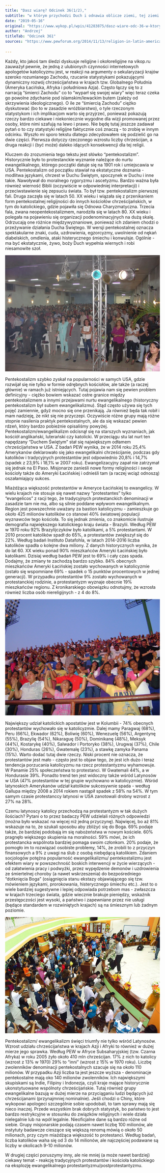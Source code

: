 ```yaml
---
title: "Dasz wiarę? Odcinek 36(1/2),"
subtitle: "w którym przychodzi Duch i odnawia oblicze ziemi, tej ziemi."
date: "2019-05-16"
original: "https://www.wykop.pl/wpis/41283875/dasz-wiare-odc-36-w-ktorym-przychodzi-duch-i-odnaw/"
author: "Andrzej"
titleTab: "Odcinek 361"
sources: "https://www.pewforum.org/2014/11/13/religion-in-latin-america/   https://www.pewforum.org/2006/10/05/overview-pentecostalism-in-latin-america/   https://www.pewforum.org/2006/10/05/overview-pentecostalism-in-africa/   https://www.pewforum.org/2006/10/05/overview-pentecostalism-in-asia/   https://www.pewresearch.org/fact-tank/2014/11/14/why-has-pentecostalism-grown-so-dramatically-in-latin-america/   https://www.churchmilitant.com/news/article/brazil-loses-9-million-catholics-in-2-years   https://formacja.diecezja.tarnow.pl/2017/09/problem-pentekostalizacji-chrzescijanstwa-bp-andrzej-czaja/   https://en.wikipedia.org/wiki/Christianity_in_China#Demographics_and_geography"

---
```


Każdy, kto jakoś tam śledzi dyskusje religijne i okołoreligijne na vikop.ru zauważył pewnie, że jedną z ulubionych czynności internetowych apologetów katolicyzmu jest, w reakcji na argumenty o sekularyzacji krajów szeroko rozumianego Zachodu, rzucanie statystykami pokazującymi dynamiczny rozwój chrześcijaństwa w krajach tzw. Globalnego Południa (Ameryka Łacińska, Afryka i południowa Azja). Często łączy się to z narracją “śmierci Zachodu” co to “wyparł się swojej wiary” więc teraz czeka go powolne zdychanie pod islamskim/lewackim butem (zależy od skrzywienia ideologicznego). O ile ze “śmiercią Zachodu” ciężko dyskutować (bo to w zasadzie wróżbiarstwo), o tyle rzeczonym statystykom i ich implikacjom warto się przyjrzeć, ponieważ pokazują rzeczy bardzo ciekawe i niekoniecznie wygodne dla wizji promowanej przez osoby, które nimi szafują na lewo i prawo. Nie będę tutaj jeszcze zadawał pytań o to czy statystyki religijne faktycznie coś znaczą - to zrobię w innym odcinku. Wyszło mi sporo tekstu dlatego zdecydowałem się podzielić go na dwie części. Pierwsza dotyczy rzeczonego wzrostu liczby chrześcijan, a druga reakcji i (być może) daleko idących konsekwencji dla tej religii.

Kluczem do zrozumienia tego tekstu jest słówko “pentekostalizm”. Historycznie było to protestanckie wyznanie należące do nurtu ewangelikalnego, którego początki datuje się na 1901 rok i umiejscawia w USA. Pentekostalizm od początku stawiał na ekstatyczne doznania - modlitwa językami, chrzest w Duchu Świętym, spoczynek w Duchu i inne takie. Nawoływał do moralnego rygoryzmu i ascetyzmu. Bardzo ważna była również wierność Biblii (oczywiście w odpowiedniej interpretacji) i przeciwstawienie się zepsuciu świata. To był tzw. pentekostalizm pierwszej fali. Druga zaczęła się w latach 50. XX wieku i wiązała się z przenikaniem form pentekostalnej religijności do innych kościołów chrześcijańskich, w tym do katolickiego, gdzie pojawiła się Odnowa Charyzmatyczna. Trzecia fala, zwana neopentekostalizmem, narodziła się w latach 80. XX wieku i polegała na pojawieniu się organizacji podenominacyjnych na dużą skalę. Odrzucają one różnice międzywyznaniowe, ponieważ ich zdaniem chodzi o przeżywanie działania Ducha Świętego. W wersji pentekostalnej oznacza spektakularne znaki, cuda, uzdrowienia, egzorcyzmy, uwolnienie od nękań diabelskich, omdlenia, ataki histerycznego śmiechu i konwulsje. Ogólnie - ma być ekstatycznie, żywo, boży Duch wypełnia wiernych i robi niesamowite szoł.

![Duch Święty i jest impreza](../images/odc36/ghost_party.jpg "Duch Święty i jest impreza.")

Pentekostalizm szybko zyskał na popularności w samych USA, gdzie rozwijał się nie tylko w formie odrębnych kościołów, ale także (a raczej głównie) w ramach już istniejących. Tutaj pojawia nam się pewien problem definicyjny - ciężko bowiem wskazać ostre granice między pentekostalizmem a innymi przejawami nurtu ewangelikalnego (historyczny pentekostalizm był subem ewangelikalizmu). Stąd często używa się tych pojęć zamiennie, gdyż mocno się one przenikają. Ja również będa tak robił i mam nadzieję, że nikt się nie przyczepi. Oczywiście różne grupy mają różne stopnie nasilenia praktyk pentekostalnych, ale da się wskazać pewien rdzeń, który bardzo pobieżnie opisaliśmy powyżej. Pentekostalizm/ewangelikalizm odcisnął się na starszych wyznaniach, jak kościół anglikański, luterański czy katolicki. W przeciągu stu lat nurt ten napędzany “Duchem Świętym” stał się największym odłamem chrześcijaństwa w USA. Z badań PEW wynika, że w 2014 roku 25,4% Amerykanów deklarowało się jako ewangelikalni chrześcijanie, podczas gdy katolików i tradycyjnych protestantów jest odpowiednio 20,8% i 14,7% (spadek z 23,9% i 18,1% w 2007 roku). Ewangelizacyjny zapał nie zatrzymał się jednak na El Paso. Misjonarze zanieśli nowe formy religijności i swoje kościoły także do Ameryki Łacińskiej i odnieśli tam (a raczej wciąż odnoszą) oszałamiający sukces.

Miażdżąca większość protestantów w Ameryce Łacińskiej to ewangelicy. W wielu krajach nie stosuje się nawet nazwy “protestantes” tylko “evangelicos” z racji tego, że tradycyjnych protestanckich denominacji w zasadzie tam nie ma, albo są silnie poddane wpływom ewangelikalnym. Region jest powszechnie uważany za bastion katolicyzmu - zamieszkuje go około 425 milionów katolików co stanowi 40% światowej populacji wyznawców tego kościoła. To się jednak zmienia, co znakomicie ilustruje demografia największego katolickiego kraju świata - Brazylii. Według PEW w 1970 roku 92% Brazylijczyków było katolikami, a 5% protestantami. W 2010 procent katolików spadł do 65%, a protestantów zwiększył się do 22%. Według badań Instituto Datafohla, w latach 2014-2016 liczba katolików spadła o kolejne dwa miliony. Z danych historycznych wynika, że do lat 60. XX wieku ponad 90% mieszkańców Ameryki Łacińskiej było katolikami. Dzisiaj według badań PEW jest to 69% i cały czas spada. Dodajmy, że zmiany te zachodzą bardzo szybko. 84% obecnych mieszkańców Ameryki Łacińskiej zostało wychowanych w katolicyzmie (ostało się wspomniane 69% - spadek o 15 punktów procentowych w jednej generacji). W przypadku protestantów 9% zostało wychowanych w protestanckiej rodzinie, a protestantyzm wyznaje obecnie 19% mieszkańców regionu. Z kronikarskiego obowiązku odnotujmy, że wzrosła również liczba osób niereligijnych - z 4 do 8%.

![Who needs Novus Ordo?](../images/odc36/novus_ordo.jpg "Who needs Novus Ordo?.")

Największy udział katolickich apostatów jest w Kolumbii - 74% obecnych protestantów wychowało się w katolicyzmie. Dalej mamy Paragwaj (68%), Peru (66%), Ekwador (62%), Boliwię (60%), Wenezuelę (56%), Argentynę (55%), Brazylię (54%), Nikaraguę (50%), Dominikanę (48%), Meksyk (44%), Kostarykę (40%), Salwador i Portoryko (38%), Urugwaj (37%), Chile (30%), Honduras (26%), Gwatemalę (23%), a stawkę zamyka Panama (15%). Warto dodać tutaj dwie rzeczy. Niski procent nie oznacza, że protestantów jest mało - często jest to objaw tego, że jest ich dużo i teraz tendencja porzucania katolicyzmu na rzecz protestantyzmu wyhamowuje. W Panamie 25% społeczeństwa to protestanci. W Gwatemali 44%, a w Hondurasie 39%. Ponadto trend ten jest widoczny także wśród Latynosów w USA (47% protestantów w tej grupie wychowano w katolicyzmie). Wśród latynoskich Amerykanów udział katolików sukcesywnie spada - według Gallupa między 2008 a 2014 rokiem nastąpił spadek z 58% na 54%. W tym samym czasie protestanccy latynosi w USA zanotowali drobny wzrost z 27% na 28%.

Czemu latynoscy katolicy przechodzą na protestantyzm w tak dużych ilościach? Pytani o to przez badaczy PEW udzielali różnych odpowiedzi (można było wskazać na więcej niż jedną przyczynę). Najwięcej, bo aż 81% wskazuje na to, że szukali sposobu aby zbliżyć się do Boga. 69% podaje także, że bardziej podobają im się nabożeństwa w nowym kościele. 60% pragnęło większego skupienia na moralności. 59% mówi, że ich protestancka wspólnota bardziej pomaga swoim członkom. 20% podaje, że pomogło im to rozwiązać osobiste problemy, 14%, że zrobili to z przyczyn finansowych a 9% z uwagi na ślub z osobą niebędącą katolikiem. Zdaniem socjologów potężna popularność ewangelikalizmu/ pentekostalizmu jest efektem wiary w powszechność boskich interwencji w życie wierzących - od załatwienia pracy i podwyżki, przez wypędzenie demonów i uzdrowienia ze śmiertelnej choroby (a nawet wskrzeszenia) do bezpośredniego “dotknięcia Boga” (osiągnięcia stanu ekstazy objawiającego się tzw. mówieniem językami, prorokowania, histerycznego śmiechu etc.). Jest to o wiele bardziej sugestywne i lepiej odpowiada potrzebom mas - zwłaszcza w krajach trzeciego świata, gdzie wiecznie brakuje pieniędzy, wskaźnik przestępczości jest wysoki, a państwo i zapewniane przez nie usługi (będące standardem w rozwiniętych krajach) są na śmiesznym lub żadnym poziomie.

![Pentekostalny kościół w Meksyku](../images/odc36/pente_mx.jpg "Pentekostalny kościół w Meksyku.")

Pentekostalizm/ ewangelikalizm święci triumfy nie tylko wśród Latynosów. Wzrost udziału chrześcijaństwa w krajach Azji i Afryki to również w dużej mierze jego sprawka. Według PEW w Afryce Subsaharyjskiej (tzw. Czarna Afryka) w roku 2005 żyło około 410 mln chrześcijan. 17% z nich to katolicy (wzrost z 13% w 1970) 29% to “inni” (wzrost z 15% w 1970 roku). Liczbę zwolenników denominacji pentekostalnych szacuje się na około 110 milionów. W przypadku Azji liczba ta jest jeszcze wyższa - denominacje pentekostalne mają oko 140 milionów zwolenników. Ich największymi skupiskami są Indie, Filipiny i Indonezja, czyli kraje mające historycznie ukonstytuowane wspólnoty chrześcijańskie. Tutaj również grupy ewangelikalne bazują w dużej mierze na przyciąganiu ludzi będących już chrześcijanami (przynajmniej nominalnie). Jeśli chodzi o Chiny, które wykopowi apologeci szczególnie sobie upodobali, to tam sprawy mają się nieco inaczej. Przede wszystkim brak dobrych statystyk, bo państwo to jest bardzo restrykcyjne w stosunku do związków religijnych i wiele działa nielegalnie lub na wpół legalnie. Nieoficjalne dane są bardzo różne od siebie. Grupy misjonarskie podają czasem nawet liczbę 100 milionów, ale instytuty badawcze cieszące się większą renomą mówią o około 50 milionach, przy czym miażdżąca większość to protestanci. Według badań, liczba katolików waha się od 3 do 14 milionów, ale najczęściej podawane są liczby w okolicach 9-10 milionów.

W drugiej części poruszymy inny, ale nie mniej (a może nawet bardziej) ciekawy temat - reakcję tradycyjnych protestantów i kościoła katolickiego na eksplozję ewangelikalnego protestantyzmu/postprotestantyzmu.
